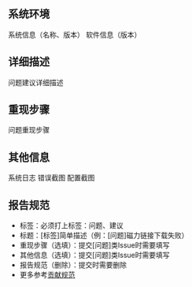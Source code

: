 ## 系统环境

>
系统信息（名称、版本）
软件信息（版本）

## 详细描述

>
问题建议详细描述

## 重现步骤

>
问题重现步骤

## 其他信息

>
系统日志
错误截图
配置截图

## 报告规范

* 标签：必须打上标签：问题、建议
* 标题：[标签]简单描述（例：[问题]磁力链接下载失败）
* 重现步骤（选填）：提交[问题]类Issue时需要填写
* 其他信息（选填）：提交[问题]类Issue时需要填写
* 报告规范（删除）：提交时需要删除
* 更多参考[贡献规范](../CONTRIBUTING.md)